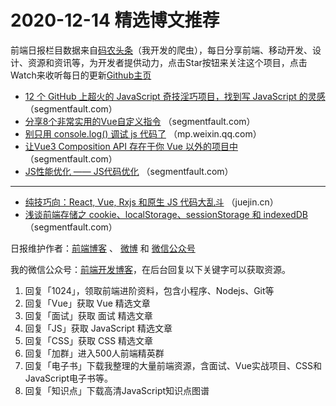 # 2020-12-14 精选博文推荐

前端日报栏目数据来自[码农头条](http://hao.caibaojian.com.cn/)（我开发的爬虫），每日分享前端、移动开发、设计、资源和资讯等，为开发者提供动力，点击Star按钮来关注这个项目，点击Watch来收听每日的更新[Github主页](https://github.com/kujian/frontendDaily)
* [12 个 GitHub 上超火的 JavaScript 奇技淫巧项目，找到写 JavaScript 的灵感](https://segmentfault.com/a/1190000038477694) （segmentfault.com）
* [分享8个非常实用的Vue自定义指令](https://segmentfault.com/a/1190000038475001) （segmentfault.com）
* [别只用 console.log() 调试 js 代码了](https://mp.weixin.qq.com/s?__biz=MzI3NzIzMDY0NA==&mid=2247496470&idx=1&sn=937f13a63517d1349a5446842cc7507b) （mp.weixin.qq.com）
* [让Vue3 Composition API 存在于你 Vue 以外的项目中](https://segmentfault.com/a/1190000038471330) （segmentfault.com）
* [JS性能优化 —— JS代码优化](https://segmentfault.com/a/1190000038469979) （segmentfault.com）

***
* [纯技巧向：React, Vue, Rxjs 和原生 JS 代码大乱斗](https://juejin.cn/post/6905952639100387335) （juejin.cn）
* [浅谈前端存储之 cookie、localStorage、sessionStorage 和 indexedDB](https://segmentfault.com/a/1190000038472021) （segmentfault.com）

日报维护作者：[前端博客](http://caibaojian.com.cn/) 、 [微博](http://weibo.com/kujian) 和 [微信公众号](https://open.weixin.qq.com/qr/code?username=caibaojian_com)

我的微信公众号：[前端开发博客](https://open.weixin.qq.com/qr/code?username=caibaojian_com)，在后台回复以下关键字可以获取资源。

1. 回复「1024」，领取前端进阶资料，包含小程序、Nodejs、Git等
2. 回复「Vue」获取 Vue 精选文章
3. 回复「面试」获取 面试 精选文章
4. 回复「JS」获取 JavaScript 精选文章
5. 回复「CSS」获取 CSS 精选文章
6. 回复「加群」进入500人前端精英群
7. 回复「电子书」下载我整理的大量前端资源，含面试、Vue实战项目、CSS和JavaScript电子书等。
8. 回复「知识点」下载高清JavaScript知识点图谱